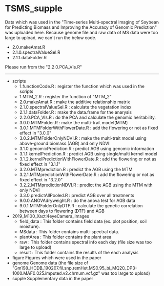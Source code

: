 # TSMS_supple
Data which was used in the "Time-series Multi-spectral Imaging of Soybean for Predicting Biomass and Improving the Accuracy of Genomic Prediction" was uploaded here.
Because genome file and raw data of MS data were too large to upload, we can't run the below code.
* 2.0.makeAmat.R
* 2.1.0.spectralValueSel.R
* 2.1.1.dataFolder.R

Please run from the "2.2.0.PCA_VIs.R"

---

* scripts
    * 1.functionCode.R : register the function which was used in the scripts
    * 1.MTM_2.R : register the function of "MTM_2"
    * 2.0.makeAmat.R : make the additive relationship matrix
    * 2.1.0.spectralValueSel.R : calculate the vegetation index
    * 2.1.1.dataFolder.R : make the data.frame for the anarysis
    * 2.2.0.PCA_VIs.R : do the PCA and calculate the genomic heritability.
    * 3.0.0.MTMFolder.R : make the multi-trait model(MTM)
    * 3.0.1.MTMFolderWithFlowerDate.R : add the flowering or not as fixed effect in "3.0.0"
    * 3.0.2.MTMFolderOnlyNDVI.R : make the multi-trait model using above-ground biomass (AGB) and only NDVI
    * 3.1.0.genomicPrediction.R : predict AGB using genomic information
    * 3.1.1.kernelPrediction.R : predict AGB using single/multi kernel model
    * 3.1.2.kernelPredictionWithFlowerDate.R : add the flowering or not as fixed effect in "3.1.1"
    * 3.2.0.MTMprediction.R : predict the AGB using the MTM
    * 3.2.1.MTMpredictionWithFlowerDate.R : add the flowering or not as fixed effect in "3.2.0"
    * 3.2.2.MTMpredictionNDVI.R : predict the AGB using the MTM with only NDVI
    * 3.3.0.predictAllPooled.R : predict AGB over all treatments
    * 9.0.0.ANOVAdryweight.R : do the anova test for AGB data
    * 9.0.1.MTMFolderOnlyDTF.R : calculate the genetic correlation between days to flowering (DTF) and AGB
* 2019_M100_Xacti4eyeCamera_Images
    * field_data : This folder contains field data (ex. plot position, soil moisture).
    * MSdata : This folder contains multi-spectral data.
    * plantArea : This folder contains the plant area
    * raw : This folder contains spectral info each day (file size was too large to upload)
    * result : This folder contains the results of the each analysis
* figure
    Figures which were used in the paper
* genome
    Genome data (the file size of "Gm198_HCDB_190207.fil.snp.remHet.MS0.95_bi_MQ20_DP3-1000.MAF0.025.imputed.v2.chrnum.vcf.gz" was too large to upload)
* supple
    Supplementary data in the paper

